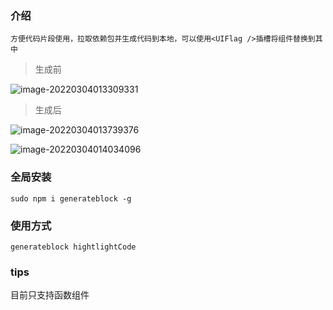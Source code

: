 ### 介绍
```
方便代码片段使用，拉取依赖包并生成代码到本地，可以使用<UIFlag />插槽将组件替换到其中
```
> 生成前

![image-20220304013309331](https://s2.loli.net/2022/03/04/aLbDq61lm8pxOoR.png)

> 生成后

![image-20220304013739376](https://s2.loli.net/2022/03/04/JpzKmgkelrRi2fn.png)

![image-20220304014034096](https://s2.loli.net/2022/03/04/tXDBYV6ra4o7Pye.png)
### 全局安装
```
sudo npm i generateblock -g
```
### 使用方式
```
generateblock hightlightCode
```

### tips
目前只支持函数组件